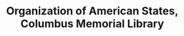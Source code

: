 ---
layout: repo
title: "Organization of American States, Columbus Memorial Library"
id: 24590
permalink: repos/24590/
---